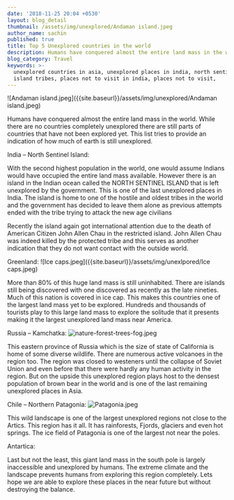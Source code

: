 ```yaml
---
date: '2018-11-25 20:04 +0530'
layout: blog_detail
thumbnail: /assets/img/unexplored/Andaman island.jpeg
author_name: sachin
published: true
title: Top 5 Unexplored countries in the world
description: Humans have conquered almost the entire land mass in the world. While...
blog_category: Travel
keywords: >-
  unexplored countries in asia, unexplored places in india, north sentinel
  island tribes, places not to visit in india, places not to visit,
---
```

![Andaman island.jpeg]({{site.baseurl}}/assets/img/unexplored/Andaman island.jpeg)


Humans have conquered almost the entire land mass in the world. While there are no countries completely unexplored there are still parts of countries that have not been explored yet. This list tries to provide an indication of how much of earth is still unexplored.

India – North Sentinel Island:

With the second highest population in the world, one would assume Indians would have occupied the entire land mass available. However there is an island in the Indian ocean called the NORTH SENTINEL ISLAND that is left unexplored by the government. This is one of the last unexplored places in India. The island is home to one of the hostile and oldest tribes in the world and the government has decided to leave them alone as previous attempts ended with the tribe trying to attack the new age civilians

Recently the island again got international attention due to the death of American Citizen John Allen Chau in the restricted island. John Allen Chau was indeed killed by the protected tribe and this serves as another indication that they do not want contact with the outside world. 

Greenland:
![Ice caps.jpeg]({{site.baseurl}}/assets/img/unexlpored/Ice caps.jpeg)


More than 80% of this huge land mass is still uninhabited. There are islands still being discovered with one discovered as recently as the late nineties. Much of this nation is covered in ice cap. This makes this  countries one of the largest land mass yet to be explored. Hundreds and thousands of tourists play to this large land mass to explore the solitude that it presents making it the largest unexplored land mass near America.

Russia – Kamchatka:
![nature-forest-trees-fog.jpeg]({{site.baseurl}}/assets/img/unexplored/nature-forest-trees-fog.jpeg)


This eastern province of Russia which is the size of state of California is home of some diverse wildlife. There are numerous active volcanoes in the region too. The region was closed to westeners until the collapse of Soviet Union and even before that there were hardly any human activity in the region.  But on the upside this unexplored region plays host to the densest population of brown bear in the world and is one of the last remaining unexplored places in Asia.

Chile – Northern Patagonia:
![Patagonia.jpeg]({{site.baseurl}}/assets/img/unexplored/Patagonia.jpeg)


This wild landscape is one of the largest unexplored regions not close to the Artics. This region has it all. It has rainforests, Fjords, glaciers and even hot springs. The ice field of Patagonia is one of the largest not near the poles. 

Antartica:

Last but not the least, this giant land mass in the south pole is largely inaccessible and unexplored by humans. The extreme climate and the landscape prevents humans from exploring this region completely. Lets hope we are able to explore these places in the near future but without destroying the balance.
